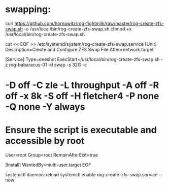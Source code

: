 # swapping:
curl https://github.com/hornowitz/rog-fightmilk/raw/master/rog-create-zfs-swap.sh -o /usr/local/bin/rog-create-zfs-swap.sh
chmod +x /usr/local/bin/rog-create-zfs-swap.sh


cat << EOF >> /etc/systemd/system/rog-create-zfs-swap.service
[Unit]
Description=Create and Configure ZFS Swap File
After=network.target

[Service]
Type=oneshot
ExecStart=/usr/local/bin/rog-create-zfs-swap.sh -z rog-babaracus-01 -d swap -s 32G -c
# -D off -C zle -L throughput -A off -R off -x 8k -S off -H fletcher4 -P none -Q none -Y always
# Ensure the script is executable and accessible by root
User=root
Group=root
RemainAfterExit=true

[Install]
WantedBy=multi-user.target
EOF

systemctl daemon-reload
systemctl enable rog-create-zfs-swap.service --now
